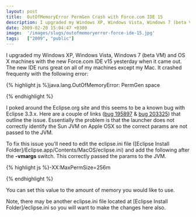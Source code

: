 ```yaml
---
layout: post
title:  OutOfMemoryError PermGen Crash with Force.com IDE 15
description: I upgraded my Windows XP, Windows Vista, Windows 7 (beta VM) and OS X machines with the new Force.com IDE v15 yesterday when it came out. The new IDE runs great on all of my machines except my Mac. It crashed frequenty with the following error-  java.lang.OutOfMemoryError- PermGen space  I poked around the Eclipse.org site and this seems to be a known bug with Eclipse 3.3.x. Here are a couple of links (bug 195897 & bug 203325 ) that outline the issue. Essentially the problem is that the launcher
date: 2009-02-20 15:04:47 +0300
image:  '/images/slugs/outofmemoryerror-force-ide-15.jpg'
tags:   ["2009", "public"]
---
```

<p>I upgraded my Windows XP, Windows Vista, Windows 7 (beta VM) and OS X machines with the new Force.com IDE v15 yesterday when it came out. The new IDE runs great on all of my machines except my Mac. It crashed frequenty with the following error:</p>
{% highlight js %}java.lang.OutOfMemoryError: PermGen space

{% endhighlight %}
<p>I poked around the Eclipse.org site and this seems to be a known bug with Eclipse 3.3.x. Here are a couple of links (<a href="https://bugs.eclipse.org/bugs/show_bug.cgi?id=195897" target="_blank">bug 195897</a> & <a href="https://bugs.eclipse.org/bugs/show_bug.cgi?id=203325" target="_blank">bug 203325</a>) that outline the issue. Essentially the problem is that the launcher does not correctly identify the Sun JVM on Apple OSX so the correct params are not passed to the JVM.</p>
<p>To fix this issue you'll need to edit the eclipse.ini file ([Eclipse Install Folder]/Eclipse.app/Contents/MacOS/eclipse.ini) and add the following after the <strong>-vmargs</strong> switch. This correctly passed the params to the JVM.</p>
{% highlight js %}-XX:MaxPermSize=256m

{% endhighlight %}
<p>You can set this value to the amount of memory you would like to use.</p>
<p>Note, there may be another eclipse.ini file located at [Eclipse Install Folder]/eclipse.ini so you will want to make the changes here also.</p>

